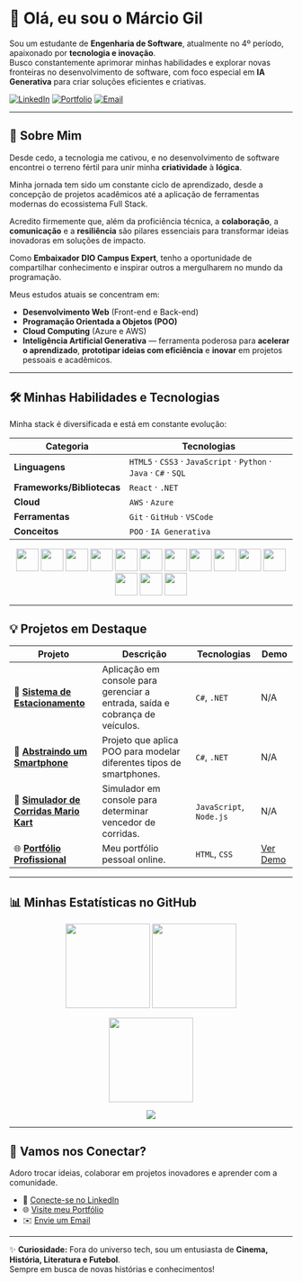 # 👋 Olá, eu sou o Márcio Gil

Sou um estudante de **Engenharia de Software**, atualmente no 4º período, apaixonado por **tecnologia e inovação**.  
Busco constantemente aprimorar minhas habilidades e explorar novas fronteiras no desenvolvimento de software, com foco especial em **IA Generativa** para criar soluções eficientes e criativas.  

[![LinkedIn](https://img.shields.io/badge/LinkedIn-Profile-blue?logo=linkedin)](https://linkedin.com/in/márcio-gil-1b7669309)
[![Portfolio](https://img.shields.io/badge/Portfolio-Site-green?logo=github)](https://marciogil.github.io/meu-portfolio_profissional/)
[![Email](https://img.shields.io/badge/Email-marciopaivagil@gmail.com-red?logo=gmail)](mailto:marciopaivagil@gmail.com)

---

## 🚀 Sobre Mim

Desde cedo, a tecnologia me cativou, e no desenvolvimento de software encontrei o terreno fértil para unir minha **criatividade** à **lógica**.  

Minha jornada tem sido um constante ciclo de aprendizado, desde a concepção de projetos acadêmicos até a aplicação de ferramentas modernas do ecossistema Full Stack.  

Acredito firmemente que, além da proficiência técnica, a **colaboração**, a **comunicação** e a **resiliência** são pilares essenciais para transformar ideias inovadoras em soluções de impacto.  

Como **Embaixador DIO Campus Expert**, tenho a oportunidade de compartilhar conhecimento e inspirar outros a mergulharem no mundo da programação.  

Meus estudos atuais se concentram em:  
- **Desenvolvimento Web** (Front-end e Back-end)  
- **Programação Orientada a Objetos (POO)**  
- **Cloud Computing** (Azure e AWS)  
- **Inteligência Artificial Generativa** — ferramenta poderosa para **acelerar o aprendizado**, **prototipar ideias com eficiência** e **inovar** em projetos pessoais e acadêmicos.  

---

## 🛠️ Minhas Habilidades e Tecnologias

Minha stack é diversificada e está em constante evolução:  

| Categoria | Tecnologias |
|---|---|
| **Linguagens** | `HTML5` · `CSS3` · `JavaScript` · `Python` · `Java` · `C#` · `SQL` |
| **Frameworks/Bibliotecas** | `React` · `.NET` |
| **Cloud** | `AWS` · `Azure` |
| **Ferramentas** | `Git` · `GitHub` · `VSCode` |
| **Conceitos** | `POO` · `IA Generativa` |

<p align="center">
  <img src="https://cdn.jsdelivr.net/gh/devicons/devicon/icons/html5/html5-original.svg" width="40" />
  <img src="https://cdn.jsdelivr.net/gh/devicons/devicon/icons/css3/css3-original.svg" width="40" />
  <img src="https://cdn.jsdelivr.net/gh/devicons/devicon/icons/javascript/javascript-original.svg" width="40" />
  <img src="https://cdn.jsdelivr.net/gh/devicons/devicon/icons/python/python-original.svg" width="40" />
  <img src="https://cdn.jsdelivr.net/gh/devicons/devicon/icons/java/java-original.svg" width="40" />
  <img src="https://cdn.jsdelivr.net/gh/devicons/devicon/icons/csharp/csharp-original.svg" width="40" />
  <img src="https://cdn.jsdelivr.net/gh/devicons/devicon/icons/mysql/mysql-original.svg" width="40" />
  <img src="https://cdn.jsdelivr.net/gh/devicons/devicon/icons/react/react-original.svg" width="40" />
  <img src="https://cdn.jsdelivr.net/gh/devicons/devicon/icons/dot-net/dot-net-original.svg" width="40" />
  <img src="https://cdn.jsdelivr.net/gh/devicons/devicon/icons/azure/azure-original.svg" width="40" />
  <img src="https://cdn.jsdelivr.net/gh/devicons/devicon/icons/amazonwebservices/amazonwebservices-original.svg" width="40" />
  <img src="https://cdn.jsdelivr.net/gh/devicons/devicon/icons/git/git-original.svg" width="40" />
  <img src="https://cdn.jsdelivr.net/gh/devicons/devicon/icons/github/github-original.svg" width="40" />
  <img src="https://cdn.jsdelivr.net/gh/devicons/devicon/icons/vscode/vscode-original.svg" width="40" />
</p>

---

## 💡 Projetos em Destaque

| Projeto | Descrição | Tecnologias | Demo |
|---|---|---|---|
| 🚗 **[Sistema de Estacionamento](https://github.com/MarcioGil/EstacionamentoApp)** | Aplicação em console para gerenciar a entrada, saída e cobrança de veículos. | `C#`, `.NET` | N/A |
| 📱 **[Abstraindo um Smartphone](https://github.com/MarcioGil/trilha-net-poo-desafio)** | Projeto que aplica POO para modelar diferentes tipos de smartphones. | `C#`, `.NET` | N/A |
| 🏁 **[Simulador de Corridas Mario Kart](https://github.com/MarcioGil/Simulador_Mario_Kart)** | Simulador em console para determinar vencedor de corridas. | `JavaScript`, `Node.js` | N/A |
| 🌐 **[Portfólio Profissional](https://marciogil.github.io/meu-portfolio_profissional/)** | Meu portfólio pessoal online. | `HTML`, `CSS` | [Ver Demo](https://marciogil.github.io/meu-portfolio_profissional/) |

---

## 📊 Minhas Estatísticas no GitHub

<p align="center">
  <img src="https://github-readme-stats.vercel.app/api?username=marciogil&show_icons=true&theme=tokyonight" height="150"/>
  <img src="https://github-readme-stats.vercel.app/api/top-langs/?username=marciogil&layout=compact&theme=tokyonight" height="150"/>
</p>

<p align="center">
  <img src="https://github-readme-streak-stats.herokuapp.com/?user=marciogil&theme=tokyonight" height="150"/>
</p>

<p align="center">
  <img src="https://github-profile-trophy.vercel.app/?username=marciogil&theme=tokyonight&row=1&column=6" />
</p>

---

## 🤝 Vamos nos Conectar?

Adoro trocar ideias, colaborar em projetos inovadores e aprender com a comunidade.  

- 💼 [Conecte-se no LinkedIn](https://linkedin.com/in/márcio-gil-1b7669309)  
- 🌐 [Visite meu Portfólio](https://marciogil.github.io/meu-portfolio_profissional/)  
- ✉️ [Envie um Email](mailto:marciopaivagil@gmail.com)  

---

✨ **Curiosidade:** Fora do universo tech, sou um entusiasta de **Cinema, História, Literatura e Futebol**.  
Sempre em busca de novas histórias e conhecimentos!
